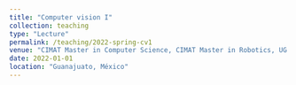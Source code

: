 ```yaml
---
title: "Computer vision I"
collection: teaching
type: "Lecture"
permalink: /teaching/2022-spring-cv1
venue: "CIMAT Master in Computer Science, CIMAT Master in Robotics, UG B.Sc. in Computational Mathematics"
date: 2022-01-01
location: "Guanajuato, México"
---
```

